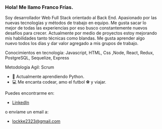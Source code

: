### Hola! Me llamo Franco Frías.

Soy desarrollador Web Full Stack orientado al Back End. Apasionado por las nuevas tecnologías y métodos de trabajo en equipo. Me gusta sacar lo mejor de todas las experiencias por eso busco constantemente nuevos desafíos para crecer.
Actualmente por medio de proyectos estoy mejorando mis habilidades tanto técnicas como blandas. Me gusta aprender algo nuevo todos los dias y dar valor agregado a mis grupos de trabajo.

Conocimientos en tecnología:
Javascript, HTML, Css ,Node, React, Redux, PostgreSQL, Sequelize, Express 

Metodología Agil: 
Scrum

- 🌱 Actualmente aprendiendo Python.
- 💻 Me encanta codear, amo el futbol ⚽ y viajar. 

Puedes encontrarme en:
- [LinkedIn](www.linkedin.com/in/franco-nicolás-frías-8a2631216)  

o envíame un email a:
-  lockke2323@gmail.com
